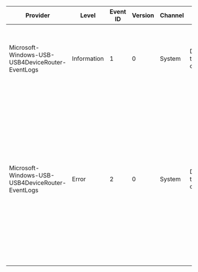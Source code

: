 Provider                                          |  Level        |  Event ID  |  Version  |  Channel  |  Task                |  Opcode  |  Keyword  |  Message
--------------------------------------------------|---------------|------------|-----------|-----------|----------------------|----------|-----------|--------------------------------------------------------------------------------------------------------------------------------------------------------------------------------------------------------------------------------------------------------------------------------------------------
Microsoft-Windows-USB-USB4DeviceRouter-EventLogs  |  Information  |  1         |  0        |  System   |  DP tunnel creation  |          |  Default  |  A monitor attached to your hub or dock was successfully enumerated by the USB4 Connection Manager.
Microsoft-Windows-USB-USB4DeviceRouter-EventLogs  |  Error        |  2         |  0        |  System   |  DP tunnel creation  |  Error   |  Default  |  A monitor attached to your hub or dock could not be enumerated by the USB4 Connection Manager. This may be expected if the dock or system does not have sufficient resources or bandwidth to support the monitor. ReasonCode1:{fid_DomainId}3 ReasonCode2:{fid_DomainId}4 Status:{fid_DomainId}5